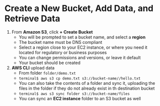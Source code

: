 # Create a New Bucket, Add Data, and Retrieve Data

1. From **Amazon S3**, click **+ Create Bucket**
   * You will be prompted to set a bucket name, and select a **region**
   * The bucket name must be DNS compliant
   * Select a region close to your EC2 instance, or where you need it located for regulatory or business purposes
   * You can change permissions and versions, or leave it default
   * Your bucket should be created
2. **AWS CLI** upload data
   * From folder `folder/demo.txt`
   * `terminal$ aws s3 cp demo.txt s3://bucket-name//hello.txt`
   * You can also take the contents of a folder and sync it, uploading the files in the folder if they do not already exist in th destination bucket
   * `terminal$ aws s3 sync folder s3://bucket-name/files`
   * You can sync an **EC2 instance** folder to an S3 bucket as well

